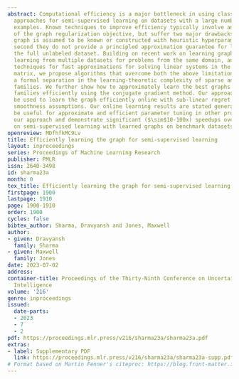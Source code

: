 ```yaml
---
abstract: Computational efficiency is a major bottleneck in using classic graph-based
  approaches for semi-supervised learning on datasets with a large number of unlabeled
  examples. Known techniques to improve efficiency typically involve an approximation
  of the graph regularization objective, but suffer two major drawbacks - first the
  graph is assumed to be known or constructed with heuristic hyperparameter values,
  second they do not provide a principled approximation guarantee for learning over
  the full unlabeled dataset. Building on recent work on learning graphs for semi-supervised
  learning from multiple datasets for problems from the same domain, and leveraging
  techniques for fast approximations for solving linear systems in the graph Laplacian
  matrix, we propose algorithms that overcome both the above limitations.  We show
  a formal separation in the learning-theoretic complexity of sparse and dense graph
  families. We further show how to approximately learn the best graphs from the sparse
  families efficiently using the conjugate gradient method. Our approach can also
  be used to learn the graph efficiently online with sub-linear regret, under mild
  smoothness assumptions. Our online learning results are stated generally, and may
  be useful for approximate and efficient parameter tuning in other problems. We implement
  our approach and demonstrate significant ($\sim$10-100x) speedups over prior work
  on semi-supervised learning with learned graphs on benchmark datasets.
openreview: MDfhfkMC9Lv
title: Efficiently learning the graph for semi-supervised learning
layout: inproceedings
series: Proceedings of Machine Learning Research
publisher: PMLR
issn: 2640-3498
id: sharma23a
month: 0
tex_title: Efficiently learning the graph for semi-supervised learning
firstpage: 1900
lastpage: 1910
page: 1900-1910
order: 1900
cycles: false
bibtex_author: Sharma, Dravyansh and Jones, Maxwell
author:
- given: Dravyansh
  family: Sharma
- given: Maxwell
  family: Jones
date: 2023-07-02
address:
container-title: Proceedings of the Thirty-Ninth Conference on Uncertainty in Artificial
  Intelligence
volume: '216'
genre: inproceedings
issued:
  date-parts:
  - 2023
  - 7
  - 2
pdf: https://proceedings.mlr.press/v216/sharma23a/sharma23a.pdf
extras:
- label: Supplementary PDF
  link: https://proceedings.mlr.press/v216/sharma23a/sharma23a-supp.pdf
# Format based on Martin Fenner's citeproc: https://blog.front-matter.io/posts/citeproc-yaml-for-bibliographies/
---
```

